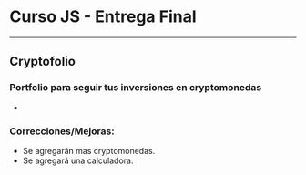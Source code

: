 # Curso JS - Entrega Final

------------
## Cryptofolio
### Portfolio para seguir tus inversiones en cryptomonedas
-

### Correcciones/Mejoras:
- Se agregarán mas cryptomonedas.
- Se agregará una calculadora.
